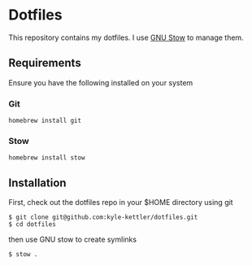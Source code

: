 # Dotfiles

This repository contains my dotfiles. I use [GNU Stow](https://www.gnu.org/software/stow/) to manage them.

## Requirements
Ensure you have the following installed on your system

### Git

```
homebrew install git
```

### Stow

```
homebrew install stow
```

## Installation
First, check out the dotfiles repo in your $HOME directory using git

```
$ git clone git@github.com:kyle-kettler/dotfiles.git
$ cd dotfiles
```

then use GNU stow to create symlinks

```
$ stow .
```
